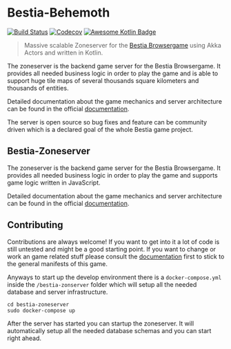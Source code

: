 # Bestia-Behemoth

[![Build Status](https://travis-ci.org/tfelix/bestia-behemoth.svg)](https://travis-ci.org/tfelix/bestia-behmoth)
[![Codecov](https://codecov.io/github/tfelix/bestia-behemoth/coverage.svg)](https://codecov.io/gh/tfelix/bestia-behemoth)
[![Awesome Kotlin Badge](https://kotlin.link/awesome-kotlin.svg)](https://github.com/KotlinBy/awesome-kotlin)

> Massive scalable Zoneserver for the [Bestia Browsergame](https://bestia-game.net) using Akka Actors and written 
> in Kotlin.

The zoneserver is the backend game server for the Bestia Browsergame. 
It provides all needed business logic in order to play the game and is able to support huge tile maps
of several thousands square kilometers and thousands of entities.

Detailed documentation about the game mechanics and server architecture can be found in the official
[documentation](https://docs.bestia-game.net).

The server is open source so bug fixes and feature can be community driven which is a declared goal
of the whole Bestia game project.

## Bestia-Zoneserver

The zoneserver is the backend game server for the Bestia Browsergame. 
It provides all needed business logic in order to play the game and supports game logic written in
JavaScript.

Detailed documentation about the game mechanics and server architecture can be found in the official
[documentation](https://docs.bestia-game.net).

## Contributing

Contributions are always welcome! If you want to get into it a lot of code is still untested and might be
a good starting point. If you want to change or work an game related stuff please consult the 
[documentation](https://docs.bestia-game.net) first to stick to the general manifests of this game.
 
 Anyways to start up the develop environment there is a `docker-compose.yml` inside 
the `/bestia-zonserver` folder which will setup all the needed database and server infrastructure.

```
cd bestia-zoneserver
sudo docker-compose up
```

After the server has started you can startup the zoneserver. It will automatically setup all the needed 
database schemas and you can start right ahead.
